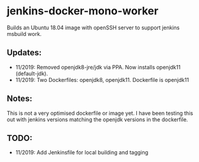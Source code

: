 # jenkins-docker-mono-worker

Builds an Ubuntu 18.04 image with openSSH server to support jenkins msbuild work.

## Updates:
- 11/2019: Removed openjdk8-jre/jdk via PPA. Now installs openjdk11 (default-jdk).
- 11/2019: Two Dockerfiles: openjdk8, openjdk11. Dockerfile is openjdk11

## Notes:
This is not a very optimised dockerfile or image yet. I have been testing this out with jenkins versions matching the openjdk versions in the dockerfile.

## TODO:
- 11/2019: Add Jenkinsfile for local building and tagging
